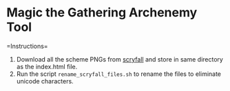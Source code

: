 Magic the Gathering Archenemy Tool
==================================

=Instructions=

1. Download all the scheme PNGs from [scryfall](https://scryfall.com/search?q=t%3Ascheme) and store in same directory as the index.html file.
2. Run the script `rename_scryfall_files.sh` to rename the files to eliminate unicode characters.